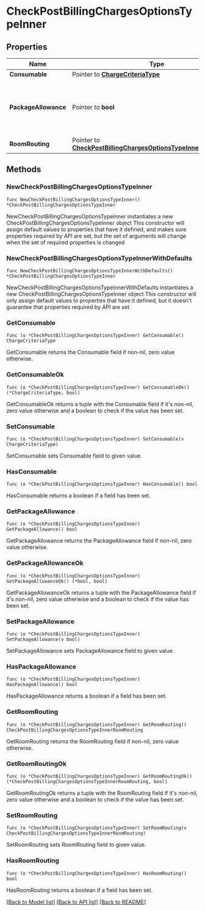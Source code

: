 # CheckPostBillingChargesOptionsTypeInner

## Properties

Name | Type | Description | Notes
------------ | ------------- | ------------- | -------------
**Consumable** | Pointer to [**ChargeCriteriaType**](ChargeCriteriaType.md) |  | [optional] 
**PackageAllowance** | Pointer to **bool** | Determines if the package allowance is available to be consumed. | [optional] 
**RoomRouting** | Pointer to [**CheckPostBillingChargesOptionsTypeInnerRoomRouting**](CheckPostBillingChargesOptionsTypeInnerRoomRouting.md) |  | [optional] 

## Methods

### NewCheckPostBillingChargesOptionsTypeInner

`func NewCheckPostBillingChargesOptionsTypeInner() *CheckPostBillingChargesOptionsTypeInner`

NewCheckPostBillingChargesOptionsTypeInner instantiates a new CheckPostBillingChargesOptionsTypeInner object
This constructor will assign default values to properties that have it defined,
and makes sure properties required by API are set, but the set of arguments
will change when the set of required properties is changed

### NewCheckPostBillingChargesOptionsTypeInnerWithDefaults

`func NewCheckPostBillingChargesOptionsTypeInnerWithDefaults() *CheckPostBillingChargesOptionsTypeInner`

NewCheckPostBillingChargesOptionsTypeInnerWithDefaults instantiates a new CheckPostBillingChargesOptionsTypeInner object
This constructor will only assign default values to properties that have it defined,
but it doesn't guarantee that properties required by API are set

### GetConsumable

`func (o *CheckPostBillingChargesOptionsTypeInner) GetConsumable() ChargeCriteriaType`

GetConsumable returns the Consumable field if non-nil, zero value otherwise.

### GetConsumableOk

`func (o *CheckPostBillingChargesOptionsTypeInner) GetConsumableOk() (*ChargeCriteriaType, bool)`

GetConsumableOk returns a tuple with the Consumable field if it's non-nil, zero value otherwise
and a boolean to check if the value has been set.

### SetConsumable

`func (o *CheckPostBillingChargesOptionsTypeInner) SetConsumable(v ChargeCriteriaType)`

SetConsumable sets Consumable field to given value.

### HasConsumable

`func (o *CheckPostBillingChargesOptionsTypeInner) HasConsumable() bool`

HasConsumable returns a boolean if a field has been set.

### GetPackageAllowance

`func (o *CheckPostBillingChargesOptionsTypeInner) GetPackageAllowance() bool`

GetPackageAllowance returns the PackageAllowance field if non-nil, zero value otherwise.

### GetPackageAllowanceOk

`func (o *CheckPostBillingChargesOptionsTypeInner) GetPackageAllowanceOk() (*bool, bool)`

GetPackageAllowanceOk returns a tuple with the PackageAllowance field if it's non-nil, zero value otherwise
and a boolean to check if the value has been set.

### SetPackageAllowance

`func (o *CheckPostBillingChargesOptionsTypeInner) SetPackageAllowance(v bool)`

SetPackageAllowance sets PackageAllowance field to given value.

### HasPackageAllowance

`func (o *CheckPostBillingChargesOptionsTypeInner) HasPackageAllowance() bool`

HasPackageAllowance returns a boolean if a field has been set.

### GetRoomRouting

`func (o *CheckPostBillingChargesOptionsTypeInner) GetRoomRouting() CheckPostBillingChargesOptionsTypeInnerRoomRouting`

GetRoomRouting returns the RoomRouting field if non-nil, zero value otherwise.

### GetRoomRoutingOk

`func (o *CheckPostBillingChargesOptionsTypeInner) GetRoomRoutingOk() (*CheckPostBillingChargesOptionsTypeInnerRoomRouting, bool)`

GetRoomRoutingOk returns a tuple with the RoomRouting field if it's non-nil, zero value otherwise
and a boolean to check if the value has been set.

### SetRoomRouting

`func (o *CheckPostBillingChargesOptionsTypeInner) SetRoomRouting(v CheckPostBillingChargesOptionsTypeInnerRoomRouting)`

SetRoomRouting sets RoomRouting field to given value.

### HasRoomRouting

`func (o *CheckPostBillingChargesOptionsTypeInner) HasRoomRouting() bool`

HasRoomRouting returns a boolean if a field has been set.


[[Back to Model list]](../README.md#documentation-for-models) [[Back to API list]](../README.md#documentation-for-api-endpoints) [[Back to README]](../README.md)


